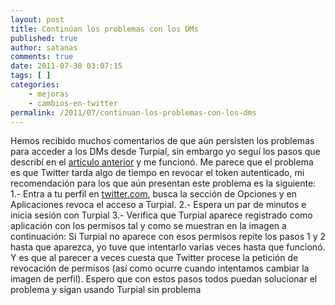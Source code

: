 ```yaml
---
layout: post
title: Continúan los problemas con los DMs
published: true
author: satanas
comments: true
date: 2011-07-30 03:07:15
tags: [ ]
categories:
    - mejoras
    - cambios-en-twitter
permalink: /2011/07/continuan-los-problemas-con-los-dms
---
```

Hemos recibido muchos comentarios de que aún persisten los problemas para acceder a los DMs desde Turpial, sin embargo yo seguí los pasos que describí en el [artículo anterior][1] y me funcionó. Me parece que el problema es que Twitter tarda algo de tiempo en revocar el token autenticado, mi recomendación para los que aún presentan este problema es la siguiente: 1.- Entra a tu perfil en [twitter.com][2], busca la sección de Opciones y en Aplicaciones revoca el acceso a Turpial. 2.- Espera un par de minutos e inicia sesión con Turpial 3.- Verifica que Turpial aparece registrado como aplicación con los permisos tal y como se muestran en la imagen a continuación: [][3] Si Turpial no aparece con esos permisos repite los pasos 1 y 2 hasta que aparezca, yo tuve que intentarlo varias veces hasta que funcionó. Y es que al parecer a veces cuesta que Twitter procese la petición de revocación de permisos (así como ocurre cuando intentamos cambiar la imagen de perfil). Espero que con estos pasos todos puedan solucionar el problema y sigan usando Turpial sin problema

 [1]: http://turpial.org.ve/2011/07/twitter-y-las-nuevas-politicas-de-seguridad-dm/
 [2]: http://twitter.com
 [3]: http://turpial.org.ve/wp-content/uploads/2011/07/permisos_dms.png